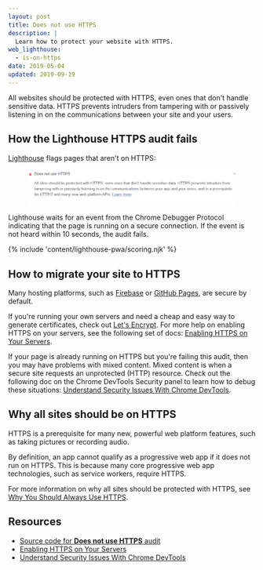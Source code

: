 ```yaml
---
layout: post
title: Does not use HTTPS
description: |
  Learn how to protect your website with HTTPS.
web_lighthouse:
  - is-on-https
date: 2019-05-04
updated: 2019-09-19
---
```


All websites should be protected with HTTPS, even ones that don't handle
sensitive data. HTTPS prevents intruders from tampering with or passively
listening in on the communications between your site and your users.

## How the Lighthouse HTTPS audit fails

[Lighthouse](https://developers.google.com/web/tools/lighthouse/)
flags pages that aren't on HTTPS:

<figure class="w-figure">
  <img class="w-screenshot" src="is-on-https.png" alt="Lighthouse audit showing page isn't on HTTPS">
</figure>

Lighthouse waits for an event from the Chrome Debugger Protocol indicating that
the page is running on a secure connection. If the event is not heard within 10
seconds, the audit fails.

{% include 'content/lighthouse-pwa/scoring.njk' %}

## How to migrate your site to HTTPS

Many hosting platforms, such as
[Firebase](https://firebase.google.com/docs/hosting/) or
[GitHub Pages](https://pages.github.com/), are secure by default.

If you're running your own servers and need a cheap and easy way to generate
certificates, check out [Let's Encrypt](https://letsencrypt.org/). For more help
on enabling HTTPS on your servers, see the following set of docs:
[Enabling HTTPS on Your Servers](https://developers.google.com/web/fundamentals/security/encrypt-in-transit/enable-https).

If your page is already running on HTTPS but you're failing this audit, then
you may have problems with mixed content. Mixed content is when a secure site
requests an unprotected (HTTP) resource. Check out the following doc on the
Chrome DevTools Security panel to learn how to debug these situations:
[Understand Security Issues With Chrome DevTools](https://developers.google.com/web/tools/chrome-devtools/debug/security).

## Why all sites should be on HTTPS

HTTPS is a prerequisite for many new, powerful web platform features, such
as taking pictures or recording audio.

By definition,
an app cannot qualify as a progressive web app if it does not run on HTTPS.
This is because many core progressive web app technologies, such as
service workers, require HTTPS.

For more information on why all sites should be protected with HTTPS, see
[Why You Should Always Use HTTPS](https://developers.google.com/web/fundamentals/security/encrypt-in-transit/why-https).

## Resources

- [Source code for **Does not use HTTPS** audit](https://github.com/GoogleChrome/lighthouse/blob/master/lighthouse-core/audits/is-on-https.js)
- [Enabling HTTPS on Your Servers](https://developers.google.com/web/fundamentals/security/encrypt-in-transit/enable-https)
- [Understand Security Issues With Chrome DevTools](https://developers.google.com/web/tools/chrome-devtools/debug/security)
